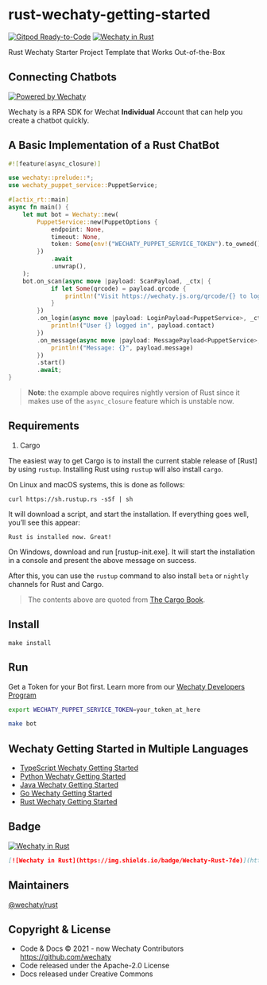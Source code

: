 # rust-wechaty-getting-started

[![Gitpod Ready-to-Code](https://img.shields.io/badge/Gitpod-Ready--to--Code-blue?logo=gitpod)](https://gitpod.io/#https://github.com/wechaty/rust-wechaty-getting-started)
[![Wechaty in Rust](https://img.shields.io/badge/Wechaty-Rust-7de)](https://github.com/wechaty/rust-wechaty)

Rust Wechaty Starter Project Template that Works Out-of-the-Box

## Connecting Chatbots

[![Powered by Wechaty](https://img.shields.io/badge/Powered%20By-Wechaty-brightgreen.svg)](https://github.com/Wechaty/wechaty)

Wechaty is a RPA SDK for Wechat **Individual** Account that can help you create a chatbot quickly.

## A Basic Implementation of a Rust ChatBot

```rust
#![feature(async_closure)]

use wechaty::prelude::*;
use wechaty_puppet_service::PuppetService;

#[actix_rt::main]
async fn main() {
    let mut bot = Wechaty::new(
        PuppetService::new(PuppetOptions {
            endpoint: None,
            timeout: None,
            token: Some(env!("WECHATY_PUPPET_SERVICE_TOKEN").to_owned()),
        })
            .await
            .unwrap(),
    );
    bot.on_scan(async move |payload: ScanPayload, _ctx| {
            if let Some(qrcode) = payload.qrcode {
                println!("Visit https://wechaty.js.org/qrcode/{} to log in", qrcode)
            }
        })
        .on_login(async move |payload: LoginPayload<PuppetService>, _ctx| {
            println!("User {} logged in", payload.contact)
        })
        .on_message(async move |payload: MessagePayload<PuppetService>, _ctx| {
            println!("Message: {}", payload.message)
        })
        .start()
        .await;
}
```

> **Note**: the example above requires nightly version of Rust since it makes use of the `async_closure` feature which is unstable now.

## Requirements

1. Cargo

The easiest way to get Cargo is to install the current stable release of [Rust]
by using `rustup`. Installing Rust using `rustup` will also install `cargo`.

On Linux and macOS systems, this is done as follows:

```console
curl https://sh.rustup.rs -sSf | sh
```

It will download a script, and start the installation. If everything goes well,
you’ll see this appear:

```console
Rust is installed now. Great!
```

On Windows, download and run [rustup-init.exe]. It will start the installation
in a console and present the above message on success.

After this, you can use the `rustup` command to also install `beta` or `nightly`
channels for Rust and Cargo.

> The contents above are quoted from [The Cargo Book](https://doc.rust-lang.org/cargo/getting-started/installation.html).

## Install

```shell
make install
```

## Run

Get a Token for your Bot first. Learn more from our [Wechaty Developers Program](https://github.com/wechaty/wechaty/wiki/Wechaty-Developer-Program)

```sh
export WECHATY_PUPPET_SERVICE_TOKEN=your_token_at_here

make bot
```

## Wechaty Getting Started in Multiple Languages

- [TypeScript Wechaty Getting Started](https://github.com/wechaty/wechaty-getting-started)
- [Python Wechaty Getting Started](https://github.com/wechaty/python-wechaty-getting-started)
- [Java Wechaty Getting Started](https://github.com/wechaty/java-wechaty-getting-started)
- [Go Wechaty Getting Started](https://github.com/wechaty/go-wechaty-getting-started)
- [Rust Wechaty Getting Started](https://github.com/wechaty/rust-wechaty-getting-started)

## Badge

[![Wechaty in Rust](https://img.shields.io/badge/Wechaty-Rust-7de)](https://github.com/wechaty/rust-wechaty)

```md
[![Wechaty in Rust](https://img.shields.io/badge/Wechaty-Rust-7de)](https://github.com/wechaty/rust-wechaty)
```

## Maintainers

[@wechaty/rust](https://github.com/orgs/wechaty/teams/rust/members)

## Copyright & License

- Code & Docs © 2021 - now Wechaty Contributors <https://github.com/wechaty>
- Code released under the Apache-2.0 License
- Docs released under Creative Commons